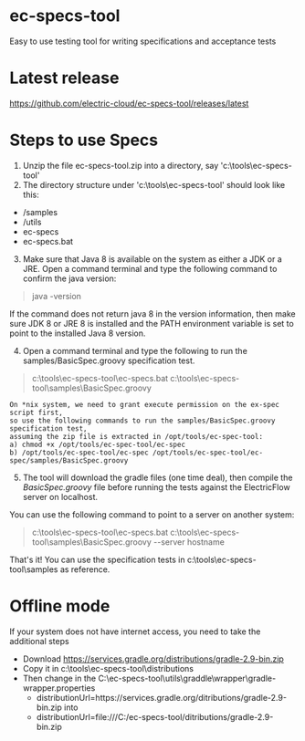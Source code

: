 # ec-specs-tool
Easy to use testing tool for writing specifications and acceptance tests

# Latest release

https://github.com/electric-cloud/ec-specs-tool/releases/latest

# Steps to use Specs 

1. Unzip the file ec-specs-tool.zip into a directory, say 'c:\tools\ec-specs-tool'
2. The directory structure under 'c:\tools\ec-specs-tool' should look like this:
 - /samples
 - /utils
 - ec-specs
 - ec-specs.bat 
3. Make sure that Java 8 is available on the system as either a JDK or a JRE. Open a command terminal and type the following command to confirm the java version:

  > java -version

  If the command does not return java 8 in the version information, then make sure JDK 8 or JRE 8 is installed and the PATH environment variable is set to point to the installed Java 8 version.

4. Open a command terminal and type the following to run the samples/BasicSpec.groovy specification test.
> c:\tools\ec-specs-tool\ec-specs.bat c:\tools\ec-specs-tool\samples\BasicSpec.groovy

  ```
  On *nix system, we need to grant execute permission on the ex-spec script first, 
  so use the following commands to run the samples/BasicSpec.groovy specification test, 
  assuming the zip file is extracted in /opt/tools/ec-spec-tool:
  a) chmod +x /opt/tools/ec-spec-tool/ec-spec
  b) /opt/tools/ec-spec-tool/ec-spec /opt/tools/ec-spec-tool/ec-spec/samples/BasicSpec.groovy
  ```
5. The tool will download the gradle files (one time deal), then compile the *BasicSpec.groovy* file before running the tests against the ElectricFlow server on localhost.
 
  You can use the following command to point to a server on another system:
  > c:\tools\ec-specs-tool\ec-specs.bat c:\tools\ec-specs-tool\samples\BasicSpec.groovy --server hostname
 
That's it!
You can use the specification tests in c:\tools\ec-specs-tool\samples as reference.

# Offline mode

If your system does not have internet access, you need to take the additional steps

* Download https://services.gradle.org/distributions/gradle-2.9-bin.zip
* Copy it in c:\tools\ec-specs-tool\distributions
* Then change in the C:\ec-specs-tool\utils\graddle\wrapper\gradle-wrapper.properties
  * distributionUrl=https\://services.gradle.org/ditributions/gradle-2.9-bin.zip into
  * distributionUrl=file\:///C:/ec-specs-tool/ditributions/gradle-2.9-bin.zip

